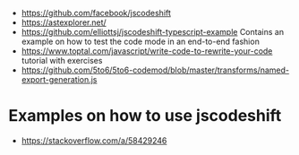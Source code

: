 - https://github.com/facebook/jscodeshift
- https://astexplorer.net/
- https://github.com/elliottsj/jscodeshift-typescript-example
  Contains an example on how to test the code mode in an end-to-end fashion
- https://www.toptal.com/javascript/write-code-to-rewrite-your-code
  tutorial with exercises
- https://github.com/5to6/5to6-codemod/blob/master/transforms/named-export-generation.js


# Examples on how to use jscodeshift
- https://stackoverflow.com/a/58429246

